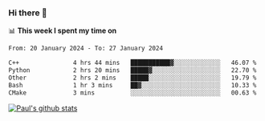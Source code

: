 ### Hi there 👋

📊 **This week I spent my time on**
<!--START_SECTION:waka-->

```txt
From: 20 January 2024 - To: 27 January 2024

C++               4 hrs 44 mins   ███████████▓░░░░░░░░░░░░░   46.07 %
Python            2 hrs 20 mins   █████▓░░░░░░░░░░░░░░░░░░░   22.70 %
Other             2 hrs 2 mins    █████░░░░░░░░░░░░░░░░░░░░   19.79 %
Bash              1 hr 3 mins     ██▓░░░░░░░░░░░░░░░░░░░░░░   10.33 %
CMake             3 mins          ░░░░░░░░░░░░░░░░░░░░░░░░░   00.63 %
```

<!--END_SECTION:waka-->


[![Paul's github stats](https://github-readme-stats.vercel.app/api?username=mickeyouyou&theme=dracula&show_icons=true)](https://github.com/anuraghazra/github-readme-stats)
